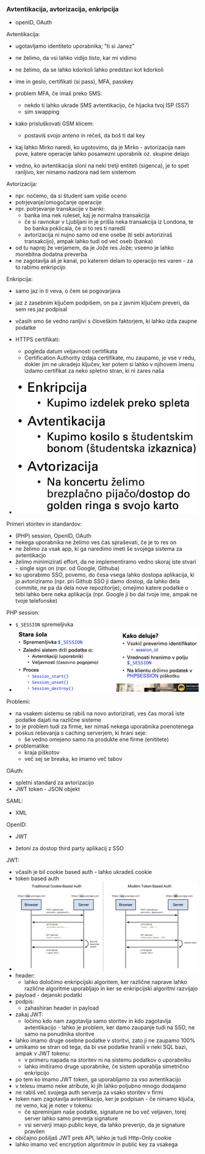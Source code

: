 ### Avtentikacija, avtorizacija, enkripcija

- openID, OAuth

Avtentikacija:
- ugotavljamo identiteto uporabnika; "ti si Janez"
- ne želimo, da vsi lahko vidijo tisto, kar mi vidimo
- ne želimo, da se lahko kdorkoli lahko predstavi kot kdorkoli
- ime in geslo, certifikati (si pass), MFA, passkey
- problem MFA, če imaš preko SMS:
	- nekdo ti lahko ukrade SMS avtentikacijo, če hijacka tvoj ISP (SS7)
	- sim swapping
- kako prisluškovati GSM klicem:
	- postaviš svojo anteno in rečeš, da boš ti dal key

- kaj lahko Mirko naredi, ko ugotovimo, da je Mirko - avtorizacija nam pove, katere operacije lahko posamezni uporabnik oz. skupine delajo
- vedno, ko avtentikacija sloni na neki tretji entiteti (sigenca), je to spet ranljivo, ker nimamo nadzora nad tem sistemom

Avtorizacija:
- npr. nočemo, da si študent sam vpiše oceno
- potrjevanje/omogočanje operacije
- npr. potrjevanje transkacije v banki:
	- banka ima nek ruleset, kaj je normalna transakcija
	- če si ravnokar v Ljubljani in je prišla neka transakcija iz Londona, te bo banka poklicala, če si to res ti naredil
	- avtorizacija ni nujno samo od ene osebe (ti sebi avtoriziraš transakcijo), ampak lahko tudi od več oseb (banka)
- od tu naprej že verjamem, da je Jože res Jože; vseeno je lahko morebitna dodatna preverba
- ne zagotavlja ali je kanal, po katerem delam to operacijo res varen - za to rabimo enkripcijo

Enkripcija:
- samo jaz in ti veva, o čem se pogovarjava
- jaz z zasebnim ključem podpišem, on pa z javnim ključem preveri, da sem res jaz podpisal
- včasih smo še vedno ranljivi s človeškim faktorjem, ki lahko izda zaupne podatke
- HTTPS certifikati:
	- pogleda datum veljavnosti certifikata
	- Certification Authority izdaja certifikate, mu zaupamo, je vse v redu, dokler jim ne ukradejo ključev, ker potem si lahko v njihovem imenu izdamo certifikat za neko spletno stran, ki ni zares naša

- ![300](../../Images3/Pasted%20image%2020250410090031.png)

Primeri storitev in standardov:
- (PHP) session, OpenID, OAuth
- nekega uporabnika ne želimo ves čas spraševati, če je to res on
- ne želimo za vsak app, ki ga naredimo imeti še svojega sistema za avtentikacjo
- želimo minimizirati effort, da ne implementiramo vedno skoraj iste stvari - single sign on (npr. od Google, Githuba)
- ko uporabimo SSO, povemo, do česa vsega lahko dostopa aplikacija, ki jo avtoriziramo (npr. pri Github SSO ji damo dostop, da lahko dela commite, ne pa da dela nove repozitorije); omejimo katere podatke o tebi lahko bere neka aplikacija (npr. Google ji bo dal tvoje ime, ampak ne tvoje telefonske)

PHP session:
- `$_SESSION` spremeljivka
- ![500](../../Images3/Pasted%20image%2020250410091212.png)

Problemi:
- na vsakem sistemu se rabiš na novo avtorizirati, ves čas moraš iste podatke dajati na različne sisteme
- to je problem tudi za firme, ker nimaš nekega uporabnika poenotenega
- poskus reševanja s caching serverjem, ki hrani seje:
	- še vedno omejeno samo na produkte ene firme (enititete)
- problematike:
	- kraja piškotov
	- več sej se breaka, ko imamo več tabov

OAuth:
- spletni standard za avtorizacijo
- JWT token - JSON objekt

SAML:
- XML

OpenID:
- JWT

- žetoni za dostop third party aplikacij z SSO

JWT:
- včasih je bil cookie based auth - lahko ukradeš cookie
- token based auth
- ![600](../../Images3/Pasted%20image%2020250410094111.png)
- header:
	- lahko določimo enkripcijski algoritem, ker različne naprave lahko različne algoritme uporabljajo in ker se enkripcijski algoritmi razvijajo
- payload - dejanski podatki
- podpis:
	- zahashiran header in payload
- zakaj JWT:
	- ločimo kdo nam zagotavlja samo storitev in kdo zagotavlja avtentikacijo - lahko je problem, ker damo zaupanje tudi na SSO, ne samo na ponudnika storitve
- lahko imamo druge osebne podatke v storitvi, zato ji ne zaupamo 100%
- umikamo se stran od tega, da bi vse podatke hranili v neki SQL bazi, ampak v JWT tokenu:
	- v primeru napada na storitev ni na sistemu podatkov o uporabniku
	- lahko imitiramo druge uporabnike, če sistem uporablja simetrično enkripcijo
- po tem ko imamo JWT token, ga uporabljamo za vso avtentikacijo
- v telesu imamo neke atribute, ki jih lahko poljubno mnogo dodajamo
- ne rabiš več svojega auth serverja za vsako storitev v firmi
- token nam zagotavlja avtentikacijo, ker je podpisan - če nimamo ključa, ne vemo, kaj je noter v tokenu:
	- če spreminjam naše podatke, signature ne bo več veljaven, torej server lahko samo preverja signature
	- vsi serverji imajo public keye, da lahko preverijo, da je signature pravilen
- običajno pošiljaš JWT prek API, lahko je tudi Http-Only cookie
- lahko imamo več encryption algoritmov in public key za vsakega